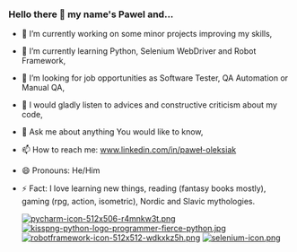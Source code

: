 ### Hello there 👋 my name's Pawel and...

- 🔭 I’m currently working on some minor projects improving my skills,
- 🌱 I’m currently learning Python, Selenium WebDriver and Robot Framework,
- 👯 I’m looking for job opportunities as Software Tester, QA Automation or Manual QA,
- 🤔 I would gladly listen to advices and constructive criticism about my code,
- 💬 Ask me about anything You would like to know,
- 📫 How to reach me: www.linkedin.com/in/paweł-oleksiak
- 😄 Pronouns: He/Him
- ⚡ Fact: I love learning new things, reading (fantasy books mostly), gaming (rpg, action, isometric), Nordic and Slavic mythologies.


  [![pycharm-icon-512x506-r4mnkw3t.png](https://i.postimg.cc/9fBjFX7Y/pycharm-icon-512x506-r4mnkw3t.png)](https://postimg.cc/4Kn0WgwY) [![kisspng-python-logo-programmer-fierce-python.jpg](https://i.postimg.cc/bwhkcbL2/kisspng-python-logo-programmer-fierce-python.jpg)](https://postimg.cc/F7T70YM9) [![robotframework-icon-512x512-wdkxkz5h.png](https://i.postimg.cc/GtvPGjqd/robotframework-icon-512x512-wdkxkz5h.png)](https://postimg.cc/kRXtdK0p) [![selenium-icon.png](https://i.postimg.cc/Qxs1v1fK/selenium-icon.png)](https://postimg.cc/MXPnQM2z)

